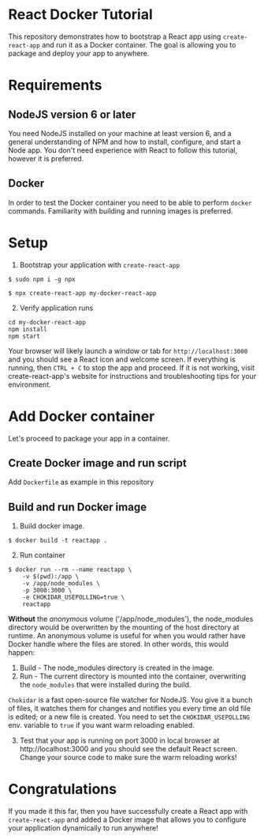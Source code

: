 # React Docker Tutorial
This repository demonstrates how to bootstrap a React app using `create-react-app` and run it as a Docker container. The goal is allowing you to package and deploy your app to anywhere.

# Requirements
## NodeJS version 6 or later
You need NodeJS installed on your machine at least version 6, and a general understanding of NPM and how to install, configure, and start a Node app. You don't need experience with React to follow this tutorial, however it is preferred.

## Docker
In order to test the Docker container you need to be able to perform `docker` commands. Familiarity with building and running images is preferred.

# Setup
1. Bootstrap your application with `create-react-app`

```
$ sudo npm i -g npx

$ npx create-react-app my-docker-react-app
```

2. Verify application runs
```
cd my-docker-react-app
npm install
npm start
```

Your browser will likely launch a window or tab for `http://localhost:3000` and you should see a React icon and welcome screen. If everything is running, then `CTRL + C` to stop the app and proceed. If it is not working, visit create-react-app's website for instructions and troubleshooting tips for your environment.

# Add Docker container
Let's proceed to package your app in a container.

## Create Docker image and run script
Add `Dockerfile` as example in this repository

## Build and run Docker image
1. Build docker image.

```
$ docker build -t reactapp .
```

2. Run container
```
$ docker run --rm --name reactapp \
    -v $(pwd):/app \
    -v /app/node_modules \
    -p 3000:3000 \
    -e CHOKIDAR_USEPOLLING=true \
    reactapp
```

**Without** the *anonymous* volume ('/app/node_modules'), the node_modules directory would be overwritten by the mounting of the host directory at runtime. An anonymous volume is useful for when you would rather have Docker handle where the files are stored. In other words, this would happen:

1. Build - The node_modules directory is created in the image.
2. Run - The current directory is mounted into the container, overwriting the `node_modules` that were installed during the build.

`Chokidar` is a fast open-source file watcher for NodeJS. You give it a bunch of files, it watches them for changes and notifies you every time an old file is edited; or a new file is created. You need to set the `CHOKIDAR_USEPOLLING` env. variable to `true` if you want warm reloading enabled.

3. Test that your app is running on port 3000 in local browser at http://localhost:3000 and you should see the default React screen. Change your source code to make sure the warm reloading works!

# Congratulations
If you made it this far, then you have successfully create a React app with `create-react-app` and added a Docker image that allows you to configure your application dynamically to run anywhere!
